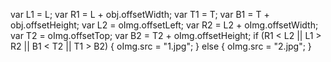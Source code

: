 var L1 = L;
var R1 = L + obj.offsetWidth;
var T1 = T;
var B1 = T + obj.offsetHeight;
var L2 = oImg.offsetLeft;
var R2 = L2 + oImg.offsetWidth;
var T2 = oImg.offsetTop;
var B2 = T2 + oImg.offsetHeight;
if (R1 < L2 || L1 > R2 || B1 < T2 || T1 > B2) {
  oImg.src = "1.jpg";
} else {
  oImg.src = "2.jpg";
}
